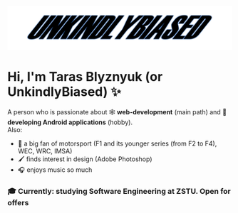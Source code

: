 ![Text Logo](assets/unkindly_biased_text_logo.png)

# Hi, I'm Taras Blyznyuk (or UnkindlyBiased) ✨

A person who is passionate about 🕸 **web-development** (main path) and 📱 **developing Android applications** (hobby).\
Also:
- 🏁 a big fan of motorsport (F1 and its younger series (from F2 to F4), WEC, WRC, IMSA)
- 🖌 finds interest in design (Adobe Photoshop)
- 🎧 enjoys music so much
### 🎓 Currently: studying Software Engineering at ZSTU. Open for offers